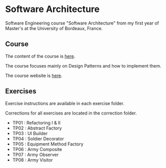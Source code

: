 # Software Architecture

Software Engineering course "Software Architecture" from my first year of Master's at the University of Bordeaux, France.

## Course

The content of the course is [here](https://github.com/maphdev/M1_Software_Architecture/blob/master/Cours_AL.pdf).

The course focuses mainly on Design Patterns and how to implement them.

The course website is [here](http://www.labri.fr/perso/auber/ALM1GL/index.html).

## Exercises

Exercise instructions are available in each exercise folder.

Corrections for all exercises are located in the correction folder.

- TP01 : Refactoring I & II
- TP02 : Abstract Factory
- TP03 : UI Builder
- TP04 : Soldier Decorator
- TP05 : Equipment Method Factory
- TP06 : Army Composite
- TP07 : Army Observer
- TP08 : Army Visitor
